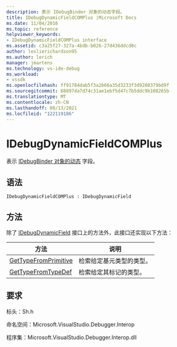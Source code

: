 ```yaml
---
description: 表示 IDebugBinder 对象的动态字段。
title: IDebugDynamicFieldCOMPlus |Microsoft Docs
ms.date: 11/04/2016
ms.topic: reference
helpviewer_keywords:
- IDebugDynamicFieldCOMPlus interface
ms.assetid: c3a25f27-327a-4bdb-b026-27d436ddcd0c
author: leslierichardson95
ms.author: lerich
manager: jmartens
ms.technology: vs-ide-debug
ms.workload:
- vssdk
ms.openlocfilehash: ff91784dab5f3a2b66a35d3233f3d9280379bd9f
ms.sourcegitcommit: 68897da7d74c31ae1ebf5d47c7b5ddc9b108265b
ms.translationtype: MT
ms.contentlocale: zh-CN
ms.lasthandoff: 08/13/2021
ms.locfileid: "122119186"
---
```

# <a name="idebugdynamicfieldcomplus"></a>IDebugDynamicFieldCOMPlus
表示 [IDebugBinder 对象的动态](../../../extensibility/debugger/reference/idebugbinder.md) 字段。

## <a name="syntax"></a>语法

```
IDebugDynamicFieldCOMPlus : IDebugDynamicField
```

## <a name="methods"></a>方法
 除了 [IDebugDynamicField](../../../extensibility/debugger/reference/idebugdynamicfield.md) 接口上的方法外，此接口还实现以下方法：

|方法|说明|
|------------|-----------------|
|[GetTypeFromPrimitive](../../../extensibility/debugger/reference/idebugdynamicfieldcomplus-gettypefromprimitive.md)|检索给定基元类型的类型。|
|[GetTypeFromTypeDef](../../../extensibility/debugger/reference/idebugdynamicfieldcomplus-gettypefromtypedef.md)|检索给定其标记的类型。|

## <a name="requirements"></a>要求
 标头：Sh.h

 命名空间：Microsoft.VisualStudio.Debugger.Interop

 程序集：Microsoft.VisualStudio.Debugger.Interop.dll
